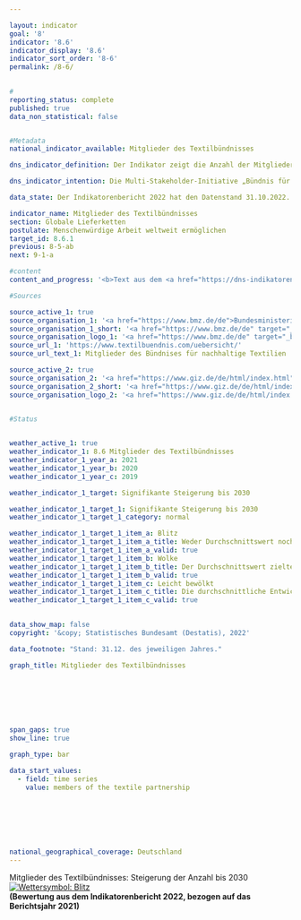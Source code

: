 ```yaml
---

layout: indicator    
goal: '8'    
indicator: '8.6'    
indicator_display: '8.6'    
indicator_sort_order: '8-6'    
permalink: /8-6/    
    

#
reporting_status: complete    
published: true    
data_non_statistical: false    


#Metadata    
national_indicator_available: Mitglieder des Textilbündnisses    

dns_indicator_definition: Der Indikator zeigt die Anzahl der Mitglieder des Bündnisses für nachhaltige Textilien (Textilbündnis). Dem Textilbündnis gehören ordentliche, beratende und assoziierte Mitglieder an. Ordentliche Mitglieder werden weiter in die sogenannten Akteursgruppen Wirtschaft (Unternehmen sowie Initiativen und Verbände), Gewerkschaften, Nichtregierungsorganisationen, Standardorganisationen sowie Bundesregierung unterschieden. Eine Standardorganisation ist eine Organisation, die nicht-kommerzielle Standards für nachhaltige Textilien anbietet oder entwickelt. Die Mitgliedschaft im Textilbündnis ist freiwillig und erfolgt durch Eintritt.    

dns_indicator_intention: Die Multi-Stakeholder-Initiative „Bündnis für nachhaltige Textilien“ wurde im Herbst 2014&nbsp;gegründet. Das Textilbündnis strebt an, die sozialen, ökologischen und ökonomischen Rahmenbedingungen in den Produktionsländern zu verbessern. Daher soll die Anzahl der Mitglieder des Textilbündnisses bis 2030&nbsp;signifikant gesteigert werden.    

data_state: Der Indikatorenbericht 2022 hat den Datenstand 31.10.2022. Die Daten auf dieser Plattform werden regelmäßig aktualisiert, sodass online aktuellere Daten verfügbar sein können als im <a href="https://dns-indikatoren.de/facts_publications/">Indikatorenbericht 2022</a> veröffentlicht.    

indicator_name: Mitglieder des Textilbündnisses    
section: Globale Lieferketten    
postulate: Menschenwürdige Arbeit weltweit ermöglichen    
target_id: 8.6.1    
previous: 8-5-ab    
next: 9-1-a    

#content     
content_and_progress: '<b>Text aus dem <a href="https://dns-indikatoren.de/facts_publications/">Indikatorenbericht 2022&nbsp;</a></b><br><br>Das Textilbündnis wurde im Oktober 2014&nbsp;als Reaktion auf tödliche Unfälle in Textilfabriken gegründet. Der Indikator bildet die Anzahl der Mitglieder des Textilbündnisses ab. Als Multi-Stakeholder-Initiative gehören dem Textilbündnis nicht nur Unternehmen an. Aufbauend auf gemeinsam definierten Bündniszielen verpflichtete sich jedes Unternehmen mit seinem Beitritt zum Textilbündnis dazu, Maßnahmen für eine kontinuierliche Verbesserung der Bedingungen und zur Verfolgung der sozialen und ökologischen Bündnisziele in ihrer gesamten Lieferkette umzusetzen.<br><br>In seinem Gründungsjahr 2014&nbsp;sind dem Textilbündnis 59&nbsp;Mitglieder beigetreten, darunter 26&nbsp;Unternehmen. Bis Ende 2016&nbsp;hat sich die Anzahl der Mitglieder mit einem Höchststand von 188&nbsp;Mitgliedern mehr als verdreifacht, darunter waren 133&nbsp;Unternehmen. Seit Einführung der verpflichtenden Erstellung von Maßnahmenplänen (Roadmaps) im Jahr 2017&nbsp;gab es sowohl Ausschlüsse als auch mehrere Austritte aus dem Textilbündnis. So wurden einerseits Mitglieder ausgeschlossen, die ihren Berichtspflichten nicht nachgekommen sind. Andererseits sind Mitglieder mit Verweis auf den Aufwand oder unzureichende Relevanz ausgetreten. Ende Dezember 2021&nbsp;belief sich die Anzahl der Mitglieder auf insgesamt 123. Von den ursprünglich 59&nbsp;Gründungsmitgliedern (Zeitraum Oktober bis Dezember 2014) waren bis Ende Dezember 2021&nbsp;noch 26&nbsp;Mitglied im Textilbündnis, wobei die Bundesregierung gegenüber 2014&nbsp;nur noch als ein statt drei Mitglieder gezählt wird. Im Durchschnitt der letzten fünf Jahre hat sich die Anzahl der Mitglieder in eine negative Richtung entwickelt.<br><br>Ende Dezember 2021&nbsp;waren 69&nbsp;der 123&nbsp;Mitglieder (56&nbsp;%) als Unternehmen klassifiziert, wobei acht ihren Hauptsitz nicht in Deutschland hatten. Im Jahr zuvor waren unter den 136&nbsp;Mitgliedern noch 85&nbsp;Unternehmen. Bei diesem Rückgang ist zu beachten, dass seit 2020&nbsp;die Unternehmen des Textilbündnisses verpflichtet sind, ihrer Verantwortung zur Umsetzung der Sorgfaltspflichten entlang der Lieferkette nachzukommen. Dies beinhaltet die Analyse und Priorisierung von sozialen und ökologischen Risiken in der Lieferkette sowie die Ableitung von Zielen und Maßnahmen zur Vermeidung oder Minderung dieser Risiken. Alle zwei Jahre müssen die Mitgliedsunternehmen über den Stand der Umsetzung der Sorgfaltspflichten berichten. Die Mitgliedschaft im Textilbündnis bedeutet nicht, dass die Akteure und vor allem die Unternehmen schwerpunktmäßig im Bereich Textilien und/oder Bekleidung wirtschaftlich aktiv waren. Nur gut Zweidrittel der 61&nbsp;Mitgliedsunternehmen mit Sitz in Deutschland waren gemäß dem statistischen Unternehmensregister (URS) des Statistischen Bundesamtes im Jahr 2020&nbsp;hauptsächlich im Bereich Herstellung, Einzel- oder Großhandel von Textilien <abbr title="beziehungsweise">bzw.</abbr> Bekleidung tätig. Diese erwirtschafteten 2020&nbsp;einen Umsatz von etwa 16,1&nbsp;Milliarden Euro. Zum Vergleich betrug 2020&nbsp;laut den Handelsstatistiken des Statistischen Bundesamtes der Gesamtumsatz des Einzelhandels 635,2&nbsp;Milliarden Euro und der Gesamtumsatz des Großhandels 1&nbsp;363,0&nbsp;Milliarden Euro. Davon wurden durch Unternehmen, die schwerpunktmäßig dem Einzel- oder Großhandel zugeordnet waren, etwa 4,1&nbsp;% mit den Waren Bekleidung, Textilien sowie Vorhänge und Gardinen (ohne Schuhe, Lederwaren und Teppiche) erwirtschaftet.'    

#Sources    

source_active_1: true
source_organisation_1: '<a href="https://www.bmz.de/de">Bundesministerium für wirtschaftliche Zusammenarbeit und Entwicklung</a>'
source_organisation_1_short: '<a href="https://www.bmz.de/de" target="_blank">Bundesministerium für wirtschaftliche Zusammenarbeit und Entwicklung</a>'
source_organisation_logo_1: '<a href="https://www.bmz.de/de" target="_blank"><img src="https://dnsUpgradeEnvironment.github.io/dns-indicators/public/OrgImgDe/bmz.png" alt="Bundesministerium für wirtschaftliche Zusammenarbeit und Entwicklung" title=" Klicken Sie hier um zur Homepage der Organisation Bundesministerium für wirtschaftliche Zusammenarbeit und Entwicklung zu gelangen." style="height:60px; width:148px; border: transparent"/></a>'
source_url_1: 'https://www.textilbuendnis.com/uebersicht/'
source_url_text_1: Mitglieder des Bündnises für nachhaltige Textilien

source_active_2: true
source_organisation_2: '<a href="https://www.giz.de/de/html/index.html">Deutsche Gesellschaft für Internationale Zusammenarbeit GmbH</a>'
source_organisation_2_short: '<a href="https://www.giz.de/de/html/index.html" target="_blank">Deutsche Gesellschaft für Internationale Zusammenarbeit GmbH</a>'
source_organisation_logo_2: '<a href="https://www.giz.de/de/html/index.html" target="_blank"><img src="https://dnsUpgradeEnvironment.github.io/dns-indicators/public/OrgImgDe/giz.png" alt="Deutsche Gesellschaft für Internationale Zusammenarbeit GmbH" title=" Klicken Sie hier um zur Homepage der Organisation Deutsche Gesellschaft für Internationale Zusammenarbeit GmbH zu gelangen." style="height:60px; width:148px; border: transparent"/></a>'
    

#Status    


weather_active_1: true
weather_indicator_1: 8.6 Mitglieder des Textilbündnisses
weather_indicator_1_year_a: 2021
weather_indicator_1_year_b: 2020
weather_indicator_1_year_c: 2019

weather_indicator_1_target: Signifikante Steigerung bis 2030

weather_indicator_1_target_1: Signifikante Steigerung bis 2030
weather_indicator_1_target_1_category: normal

weather_indicator_1_target_1_item_a: Blitz
weather_indicator_1_target_1_item_a_title: Weder Durchschnittswert noch die vorherige Veränderung deuten in 2021 in die richtige Richtung.
weather_indicator_1_target_1_item_a_valid: true
weather_indicator_1_target_1_item_b: Wolke
weather_indicator_1_target_1_item_b_title: Der Durchschnittswert zielte in 2020 in die falsche Richtung oder zeigt eine Stagnation an, im vorangegangenen Jahr zeigte sich jedoch eine Wende in die gewünschte Richtung.
weather_indicator_1_target_1_item_b_valid: true
weather_indicator_1_target_1_item_c: Leicht bewölkt
weather_indicator_1_target_1_item_c_title: Die durchschnittliche Entwicklung zielte in 2019 in die richtige Richtung, im vorangegangenen Jahr ergab sich jedoch eine Entwicklung in die falsche Richtung oder gar keine Veränderung.
weather_indicator_1_target_1_item_c_valid: true    
    

data_show_map: false    
copyright: '&copy; Statistisches Bundesamt (Destatis), 2022'    

data_footnote: "Stand: 31.12. des jeweiligen Jahres."    

graph_title: Mitglieder des Textilbündnisses    

    

    

    

span_gaps: true    
show_line: true    

graph_type: bar    

data_start_values: 
  - field: time series
    value: members of the textile partnership    

    

    

            

national_geographical_coverage: Deutschland    
---
```



<div>
  <div class="my-header">
    <label class="default">Mitglieder des Textilbündnisses: Steigerung der Anzahl bis 2030
      <a href="www.dns-indikatoren.de/status"><img src="https://g205sdgs.github.io/sdg-indicators/public/Wettersymbole/Blitz.png" title="Weder Durchschnittswert noch die vorherige Veränderung deuten in 2021 in die richtige Richtung." alt="Wettersymbol: Blitz"/>
      </a>
    </label>
  </div>
</div>
<div class="my-header-note">
  <label class="default"><b>(Bewertung aus dem Indikatorenbericht 2022, bezogen auf das Berichtsjahr 2021)
  </b></label>
</div>